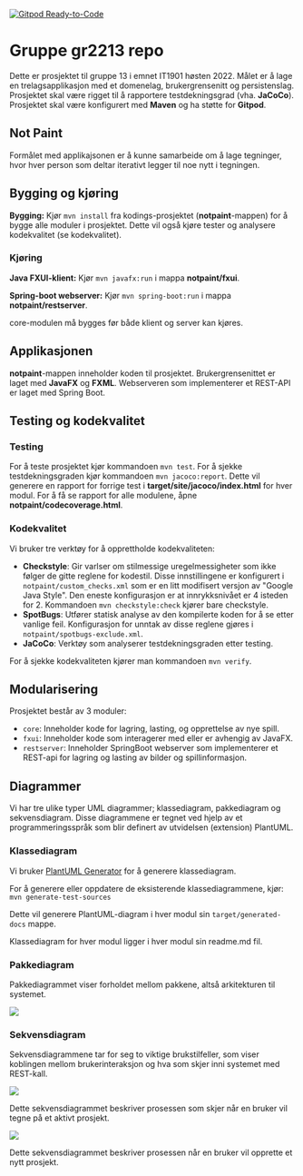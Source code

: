 [![Gitpod Ready-to-Code](https://img.shields.io/badge/Gitpod-Ready--to--Code-blue?logo=gitpod)](https://gitpod.stud.ntnu.no/#https://gitlab.stud.idi.ntnu.no/it1901/groups-2022/gr2213/gr2213)

# Gruppe gr2213 repo 

Dette er prosjektet til gruppe 13 i emnet IT1901 høsten 2022. Målet er å lage en trelagsapplikasjon med et domenelag, brukergrensenitt og persistenslag. Prosjektet skal være rigget til å rapportere testdekningsgrad (vha. **JaCoCo**). Prosjektet skal være konfigurert med **Maven** og ha støtte for **Gitpod**.


## Not Paint
Formålet med applikajsonen er å kunne samarbeide om å lage tegninger, hvor hver person som deltar iterativt legger til noe nytt i tegningen.


## Bygging og kjøring
**Bygging:** Kjør `mvn install` fra kodings-prosjektet (**notpaint**-mappen) for å 
bygge alle moduler i prosjektet. Dette vil også kjøre tester og analysere kodekvalitet (se kodekvalitet).
### Kjøring
**Java FXUI-klient:** Kjør `mvn javafx:run` i mappa **notpaint/fxui**. 

**Spring-boot webserver:** Kjør `mvn spring-boot:run` i mappa **notpaint/restserver**.

core-modulen må bygges før både klient og server kan kjøres.

## Applikasjonen 
**notpaint**-mappen inneholder koden til prosjektet. Brukergrensenittet er laget med **JavaFX** og **FXML**. Webserveren som implementerer et REST-API er laget med Spring Boot.

## Testing og kodekvalitet

### Testing
 For å teste prosjektet kjør kommandoen `mvn test`. For å sjekke testdekningsgraden kjør kommandoen `mvn jacoco:report`. Dette vil generere en rapport for forrige test i **target/site/jacoco/index.html** for hver modul.
For å få se rapport for alle modulene, åpne **notpaint/codecoverage.html**. 

### Kodekvalitet
 Vi bruker tre verktøy for å opprettholde kodekvaliteten:
 * **Checkstyle**: Gir varlser om stilmessige uregelmessigheter som ikke følger de
 gitte reglene for kodestil. Disse innstillingene er konfigurert i `notpaint/custom_checks.xml` som er en litt modifisert versjon av "Google Java Style". Den eneste konfigurasjon er at innrykksnivået er 4 isteden for 2. Kommandoen `mvn checkstyle:check` kjører bare checkstyle.
 * **SpotBugs**: Utfører statisk analyse av den kompilerte koden for å se etter vanlige feil. Konfigurasjon for unntak av disse reglene gjøres i `notpaint/spotbugs-exclude.xml`.
 * **JaCoCo**: Verktøy som analyserer testdekningsgraden etter testing.

 For å sjekke kodekvaliteten kjører man kommandoen `mvn verify`. 


## Modularisering
Prosjektet består av 3 moduler:
* `core`: Inneholder kode for lagring, lasting, og opprettelse av nye spill.
* `fxui`: Inneholder kode som interagerer med eller er avhengig av JavaFX. 
* `restserver`: Inneholder SpringBoot webserver som implementerer et REST-api for lagring og lasting av bilder og spillinformasjon. 

## Diagrammer 
Vi har tre ulike typer UML diagrammer; klassediagram, pakkediagram og sekvensdiagram. Disse diagrammene er tegnet ved hjelp av et programmeringsspråk som blir definert av utvidelsen (extension) PlantUML.


### Klassediagram

Vi bruker [PlantUML Generator](https://mvnrepository.com/artifact/de.elnarion.maven/plantuml-generator-maven-plugin) for å generere klassediagram.

For å generere eller oppdatere de eksisterende klassediagrammene, kjør:
`mvn generate-test-sources`

Dette vil generere PlantUML-diagram i hver modul sin `target/generated-docs` mappe.

Klassediagram for hver modul ligger i hver modul sin readme.md fil.

### Pakkediagram
Pakkediagrammet viser forholdet mellom pakkene, altså arkitekturen til systemet. 

![](https://www.plantuml.com/plantuml/png/VL5RZi8m3FptAQmS84TOSG_4H-YwRDZceTX1bLRSVPkq4421_Dap7eydEnQJ9Bi9VP1eh1T078ABmPCNL4D8fF0FS7dH3B_cHAXkL5tH5NmYbBu-fim_nAh2rpSAaH9R5l83ARW2jDNZdEqgtP_CLY5-mArRwbTvU3Wj4GjJkb0g1_Oa6gCEtmbdSp7ZV8jbFyvkEZoRLnoJzQSxPItrCGIfpDxzgFKNxi_B4Wx-0D2sLsILUErkT80IrzOfvbfTt07qOcbRUtRQo2Rq-Aa0dP3UIy6E_7Ts4_m3)

### Sekvensdiagram
 Sekvensdiagrammene tar for seg to viktige brukstilfeller, som viser koblingen mellom brukerinteraksjon og hva som skjer inni systemet med REST-kall.

![](https://www.plantuml.com/plantuml/png/hLF9Rk904BttLvGq5sDfPku-ZD249ImH3ai4IdBes1NJeUactKKG-VguJ10MjaWEkRJAhlTgUK_Lz2GTRTTQo8IiWu5q2dx5ogo4AEBV_w0plnb6SALLil9W3QYrpB0-sxVAGEpi2oOaECE8n1foLcjq4IobIJKox1CLDCGfp-WDEgyyeKam0dBxeKrMNRd6ddcsmJ40bJyDKS8orQ6d2C9mZA_RF0n3U30GZoPJ-AlpAlnrEskF5p2RzLg2qPM6JFORQ_o1V3sTnZ0QSFX_r5e0kIsUToslrvTlyW0gBtLIALy_G_096WIo44jbw4xXhbOhPHGfgTKxLaGgmwmvgXAV1XjQcM8Qr6GWg_wxw466r6F7OqdBe21NjJyRYQ6NIYgkL-h_H-VZ1ipwdgVTTcvfKUG7F7tQ4zu_5ZDzwMrd3eKMPyiTt4sTt76MxJhwoLSI5IzuH5zxEnC-GL_GbSb44qsQ7-G7)

Dette sekvensdiagrammet beskriver prosessen som skjer når en bruker vil  tegne på et aktivt prosjekt.


![](https://www.plantuml.com/plantuml/png/dP91SzCm48Nl_XKxvU9aQ7ltWIcj3TEPG4ERK3h0GSYlZgWY5MaT0x-Uo1CdKMCyq8j7qdvwUhj-Pvw5utgf4o7PEhhIWbwSwnf94fR7h-ZDftUJZ2wqaW-UtgEXgRFV8Ja9XG18QzXPhU4oMWXJQgof3PIEabsPZdToQx02UGa3OaitO5QcyXyLcbvXKaQn4bhzHZhgYE0sevk5RVnEglPmiVTRfnYULaBNyBrjNJW81hqLI_I-BjjwAAUl9IjhYXKC4y8txZ2-Pz2qefVctgPFmKSuhpp3I6JamK5vXItUBKX4v_yuqAbGXlyspMYO0_QjwLwTxhnEh2XHfZqLgWxF1fkk3feU9Nl0KpiTDIYvOKugyArrvR3YKMwheqYkcwS7p_2JqvRe3Tow46SfTw9HfkeDM6vDVxBkbL5-iRaw716r51NsHdlYnGffU_gI7WKl3bfry9pHU7oD7pKyZyVqnT1qFgFJzbROVPWNrtSqdr_cONT-bT_Hjr-Cpr-fHGOZA_P-N1pI_t2ohxAr4AiDcN3G47wBJgnyU9QNl9WKiu9EzLeWdajo1bFMI_q7)

Dette sekvensdiagrammet beskriver prosessen når en bruker vil opprette et nytt prosjekt. 


